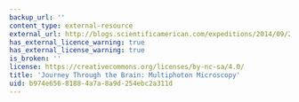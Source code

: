 ```yaml
---
backup_url: ''
content_type: external-resource
external_url: http://blogs.scientificamerican.com/expeditions/2014/09/25/journey-through-the-brain-multiphoton-microscopy/
has_external_licence_warning: true
has_external_license_warning: true
is_broken: ''
license: https://creativecommons.org/licenses/by-nc-sa/4.0/
title: 'Journey Through the Brain: Multiphoton Microscopy'
uid: b974e656-8188-4a7a-8a9d-254ebc2a311d
---
```


